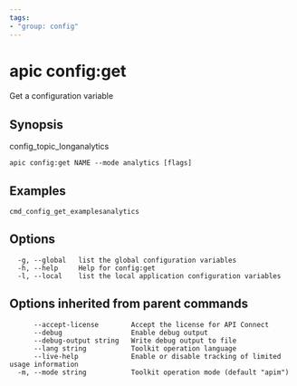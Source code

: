 ```yaml
---
tags:
- "group: config"
---
```

# apic config:get

Get a configuration variable

## Synopsis

config_topic_longanalytics

```
apic config:get NAME --mode analytics [flags]
```

## Examples

```
cmd_config_get_examplesanalytics
```


## Options

```
  -g, --global   list the global configuration variables
  -h, --help     Help for config:get
  -l, --local    list the local application configuration variables
```

## Options inherited from parent commands

```
      --accept-license        Accept the license for API Connect
      --debug                 Enable debug output
      --debug-output string   Write debug output to file
      --lang string           Toolkit operation language
      --live-help             Enable or disable tracking of limited usage information
  -m, --mode string           Toolkit operation mode (default "apim")
```
